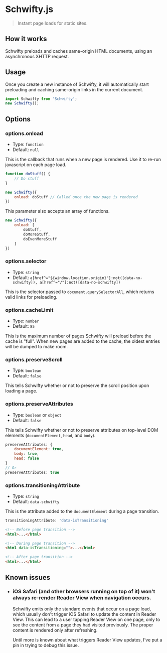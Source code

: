# Schwifty.js
> Instant page loads for static sites.


## How it works
Schwifty preloads and caches same-origin HTML documents, using an asynchronous XHTTP request.


## Usage
Once you create a new instance of Schwifty, it will automatically start preloading and caching same-origin links in the current document.

```javascript
import Schwifty from 'Schwifty';
new Schwifty();
```


## Options

### options.onload
- Type: `function`
- Default: `null`

This is the callback that runs when a new page is rendered. Use it to re-run javascript on each page load.

```javascript
function doStuff() {
	// Do stuff
}

new Schwifty({
	onload: doStuff // Called once the new page is rendered
})
```

This parameter also accepts an array of functions.

```javascript
new Schwifty({
	onload: [
		doStuff,
		doMoreStuff,
		doEvenMoreStuff
	]
})
```


### options.selector
- Type: `string`
- Default: `a[href^="${window.location.origin}"]:not([data-no-schwifty]), a[href^="/"]:not([data-no-schwifty])`

This is the selector passed to `document.querySelectorAll`, which returns valid links for preloading.


### options.cacheLimit
- Type: `number`
- Default: `85`

This is the maximum number of pages Schwifty will preload before the cache is "full". When new pages are added to the cache, the oldest entries will be dumped to make room.


### options.preserveScroll
- Type: `boolean`
- Default: `false`

This tells Schwifty whether or not to preserve the scroll position upon loading a page.


### options.preserveAttributes
- Type: `boolean` or `object`
- Default: `false`

This tells Schwifty whether or not to preserve attributes on top-level DOM elements (`documentElement`, `head`, and `body`).

```javascript
preserveAttributes: {
	documentElement: true,
	body: true,
	head: false
}
// Or
preserveAttributes: true
```


### options.transitioningAttribute
- Type: `string`
- Default: `data-schwifty`

This is the attribute added to the `documentElement` during a page transition.

```javascript
transitioningAttribute: 'data-isTransitioning'
```
```html
<!-- Before page transition -->
<html>...</html>

<!-- During page transition -->
<html data-isTransitioning="">...</html>

<!-- After page transition -->
<html>...</html>
```

## Known issues
- ### iOS Safari (and other browsers running on top of it) won't always re-render Reader View when navigation occurs.
  Schwifty emits only the standard events that occur on a page load, which usually don't trigger iOS Safari to update the content in Reader View. This can lead to a user tapping Reader View on one page, only to see the content from a page they had visited previously. The proper content is rendered only after refreshing.

	Until more is known about what triggers Reader View updates, I've put a pin in trying to debug this issue.